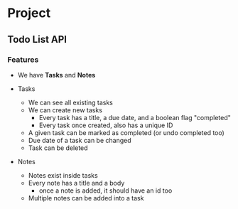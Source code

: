 # Project

## Todo List API

### Features

- We have **Tasks** and **Notes**

- Tasks
    - We can see all existing tasks
    - We can create new tasks
        - Every task has a title, a due date, and a boolean flag "completed"
        - Every task once created, also has a unique ID
    - A given task can be marked as completed (or undo completed too)
    - Due date of a task can be changed
    - Task can be deleted

- Notes
    - Notes exist inside tasks
    - Every note has a title and a body
        - once a note is added, it should have an id too
    - Multiple notes can be added into a task


